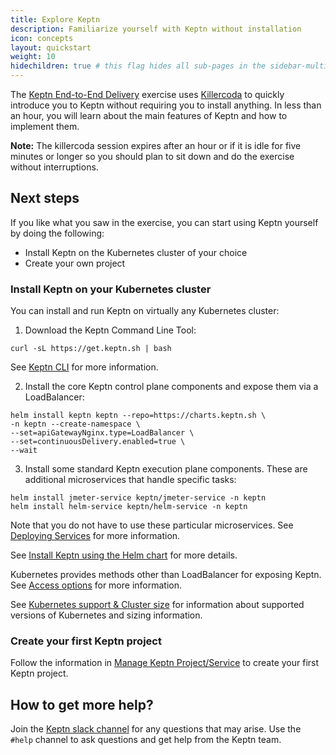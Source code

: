 ```yaml
---
title: Explore Keptn
description: Familiarize yourself with Keptn without installation
icon: concepts
layout: quickstart
weight: 10
hidechildren: true # this flag hides all sub-pages in the sidebar-multicard.html
---
```


The [Keptn End-to-End Delivery](https://killercoda.com/keptn/scenario/keptn-end-to-end-delivery) exercise
uses [Killercoda](https://killercoda.com/) to quickly introduce you to Keptn
without requiring you to install anything.
In less than an hour, you will learn about the main features of Keptn and how to implement them.

**Note:** The killercoda session expires after an hour or if it is idle for five minutes or longer
so you should plan to sit down and do the exercise without interruptions.

## Next steps

If you like what you saw in the exercise, you can start using Keptn yourself by doing the following:

* Install Keptn on the Kubernetes cluster of your choice
* Create your own project

### Install Keptn on your Kubernetes cluster

You can install and run Keptn on virtually any Kubernetes cluster:

1. Download the Keptn Command Line Tool:

```
curl -sL https://get.keptn.sh | bash
```

See [Keptn CLI](../../0.18.x/reference/cli) for more information.

2. Install the core Keptn control plane components and expose them via a LoadBalancer:
```
helm install keptn keptn --repo=https://charts.keptn.sh \
-n keptn --create-namespace \
--set=apiGatewayNginx.type=LoadBalancer \
--set=continuousDelivery.enabled=true \
--wait
```

3. Install some standard Keptn execution plane components. These are additional microservices that handle specific tasks:

```
helm install jmeter-service keptn/jmeter-service -n keptn
helm install helm-service keptn/helm-service -n keptn
```

  Note that you do not have to use these particular microservices.
  See [Deploying Services](../../0.18.x/define/service) for more information.

See [Install Keptn using the Helm chart](../../0.18.x/install/../../install/helm-install)
for more details.

Kubernetes provides methods other than LoadBalancer for exposing Keptn.
See [Access options](../../0.18.x/../install/access/) for more information.

See [Kubernetes support & Cluster size](../../0.18.x/install/../../install/k8s-support)
for information about supported versions of Kubernetes and sizing information.

### Create your first Keptn project

Follow the information in [Manage Keptn Project/Service](../../0.18.x/manage)
to create your first Keptn project.

## How to get more help?

Join the [Keptn slack channel](https://slack.keptn.sh) for any questions that may arise.
Use the `#help` channel to ask questions and get help from the Keptn team.
